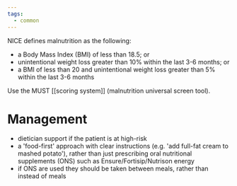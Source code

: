 ```yaml
---
tags:
  - common
---
```

NICE defines malnutrition as the following:  
- a Body Mass Index (BMI) of less than 18.5; or
- unintentional weight loss greater than 10% within the last 3-6 months; or
- a BMI of less than 20 and unintentional weight loss greater than 5% within the last 3-6 months

Use the MUST [[scoring system]] (malnutrition universal screen tool). 

# Management
- dietician support if the patient is at high-risk
- a 'food-first' approach with clear instructions (e.g. 'add full-fat cream to mashed potato'), rather than just prescribing oral nutritional supplements (ONS) such as Ensure/Fortisip/Nutrison energy
- if ONS are used they should be taken between meals, rather than instead of meals